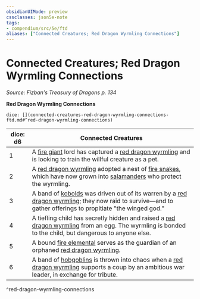 ```yaml
---
obsidianUIMode: preview
cssclasses: json5e-note
tags:
- compendium/src/5e/ftd
aliases: ["Connected Creatures; Red Dragon Wyrmling Connections"]
---
```

# Connected Creatures; Red Dragon Wyrmling Connections
*Source: Fizban's Treasury of Dragons p. 134* 

**Red Dragon Wyrmling Connections**

`dice: [](connected-creatures-red-dragon-wyrmling-connections-ftd.md#^red-dragon-wyrmling-connections)`

| dice: d6 | Connected Creatures |
|----------|---------------------|
| 1 | A [fire giant](/3-Mechanics/CLI/bestiary/giant/fire-giant.md) lord has captured a [red dragon wyrmling](/3-Mechanics/CLI/bestiary/dragon/red-dragon-wyrmling.md) and is looking to train the willful creature as a pet. |
| 2 | A [red dragon wyrmling](/3-Mechanics/CLI/bestiary/dragon/red-dragon-wyrmling.md) adopted a nest of [fire snakes](/3-Mechanics/CLI/bestiary/elemental/fire-snake.md), which have now grown into [salamanders](/3-Mechanics/CLI/bestiary/elemental/salamander.md) who protect the wyrmling. |
| 3 | A band of [kobolds](/3-Mechanics/CLI/bestiary/humanoid/kobold.md) was driven out of its warren by a [red dragon wyrmling](/3-Mechanics/CLI/bestiary/dragon/red-dragon-wyrmling.md); they now raid to survive—and to gather offerings to propitiate "the winged god." |
| 4 | A tiefling child has secretly hidden and raised a [red dragon wyrmling](/3-Mechanics/CLI/bestiary/dragon/red-dragon-wyrmling.md) from an egg. The wyrmling is bonded to the child, but dangerous to anyone else. |
| 5 | A bound [fire elemental](/3-Mechanics/CLI/bestiary/elemental/fire-elemental.md) serves as the guardian of an orphaned [red dragon wyrmling](/3-Mechanics/CLI/bestiary/dragon/red-dragon-wyrmling.md). |
| 6 | A band of [hobgoblins](/3-Mechanics/CLI/bestiary/humanoid/hobgoblin.md) is thrown into chaos when a [red dragon wyrmling](/3-Mechanics/CLI/bestiary/dragon/red-dragon-wyrmling.md) supports a coup by an ambitious war leader, in exchange for tribute. |
^red-dragon-wyrmling-connections